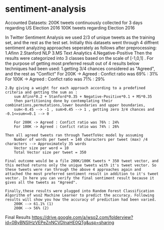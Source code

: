 # sentiment-analysis
Accounted Datasets:
200K tweets continuously collected for 3 days regarding US Election 2016
100K tweets regarding Election 2016

In Twitter Sentiment Analysis we used 2/3 of unique tweets as the training set, and the rest as the test set. Initially this datasets went through 4 diffrent sentiment analyzing approaches seperately as follows after preprocessing:
	1.Afinn
	2.Stanford NLP
	3.MS Text Analytics
	4.Negative-Positive
Then the results were categorized into 3 classes based on the scale of [-1,0,1] . For the purpose of getting most preferred result out of 4 results below techniques had been used:
	1.getting 3/4 chances considered as "Agreed", and the rest as "Conflict"
		For 200K -> Agreed : Confict ratio was 69% : 31%
		For 100K -> Agreed : Confict ratio was 71% : 29%

	2.By giving a weight for each approach according to a predefined criteria and getting the sum as :
		sum Afinn*0.2 + Stanford*0.35 + Negative-Positive*0.1 + MS*0.35 
		then partitioning done by contemplating their combinations,permutations,lower boundaries and upper boundaries,
		sum<-0.45 --> -1 , sum>0.45 --> 1 , getting zero 3/4 chances and -0.1<=sum<=0.1 --> 0

		For 200K -> Agreed : Confict ratio was 76% : 24%
		For 100K -> Agreed : Confict ratio was 74% : 26%
		
	Then all agreed tweets ran through TweetToVec model by assuming 
		Number of words per tweet = 140 characters per tweet (max) /4 characters --> Approximately 35 words
		Vector size per word = 10
		Total Vector size per tweet = 350

	Final outcome would be a file 200K/100K tweets * 350 tweet vector, and this method returns only the unique tweets with it's tweet vector. So these tweets were ran through the above 4 approaches again and attached the most preferred sentiment result in addition to it's tweet vector. In here you can verify the final sentiment result because it gives all the tweets as "Agreed".

	Finally,these results were plugged into Random Forest Classification Algorithm of wso2 Machine Learner to predict the accuracy. Following results will show you how the accuracy of prediction had been varied.
		200K --> 61.1% (1)
		200K --> 56% (2) 

Final Results
https://drive.google.com/a/wso2.com/folderview?id=0ByBNSIHzVEPeZnNCVDlnaHE0QTg&usp=sharing
